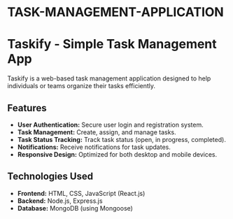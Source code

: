 # TASK-MANAGEMENT-APPLICATION

# Taskify - Simple Task Management App

Taskify is a web-based task management application designed to help individuals or teams organize their tasks efficiently.

## Features

- **User Authentication:** Secure user login and registration system.
- **Task Management:** Create, assign, and manage tasks.
- **Task Status Tracking:** Track task status (open, in progress, completed).
- **Notifications:** Receive notifications for task updates.
- **Responsive Design:** Optimized for both desktop and mobile devices.

## Technologies Used

- **Frontend:** HTML, CSS, JavaScript (React.js)
- **Backend:** Node.js, Express.js
- **Database:** MongoDB (using Mongoose)

